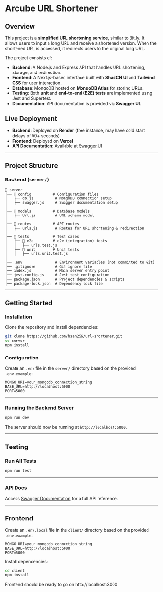 # Arcube URL Shortener

## Overview

This project is a **simplified URL shortening service**, similar to Bit.ly. It allows users to input a long URL and receive a shortened version. When the shortened URL is accessed, it redirects users to the original long URL.

The project consists of:

- **Backend**: A Node.js and Express API that handles URL shortening, storage, and redirection.
- **Frontend**: A Next.js-based interface built with **ShadCN UI** and **Tailwind CSS** for user interaction.
- **Database**: MongoDB hosted on **MongoDB Atlas** for storing URLs.
- **Testing**: Both **unit** and **end-to-end (E2E) tests** are implemented using Jest and Supertest.
- **Documentation**: API documentation is provided via **Swagger UI**.

## Live Deployment

- **Backend**: Deployed on **Render** (free instance, may have cold start delays of 50+ seconds)
- **Frontend**: Deployed on **Vercel**
- **API Documentation**: Available at [Swagger UI](https://deploy-backend-arcube.onrender.com/api-docs)

---

## Project Structure

### Backend (`server/`)

```
📁 server
│── 📁 config          # Configuration files
│   ├── db.js          # MongoDB connection setup
│   ├── swagger.js     # Swagger documentation setup
│
│── 📁 models          # Database models
│   ├── Url.js         # URL schema model
│
│── 📁 routes          # API routes
│   ├── urls.js        # Routes for URL shortening & redirection
│
│── 📁 tests           # Test cases
│   ├── 📁 e2e         # e2e (integration) tests
│   │   ├── urls.test.js
│   ├── 📁 unit        # Unit tests
│   │   ├── urls.unit.test.js
│
│── .env               # Environment variables (not committed to Git)
│── .gitignore         # Git ignore file
│── index.js           # Main server entry point
│── jest.config.js     # Jest test configuration
│── package.json       # Project dependencies & scripts
│── package-lock.json  # Dependency lock file
```

---

## Getting Started

### Installation

Clone the repository and install dependencies:

```sh
git clone https://github.com/hsan256/url-shortener.git
cd server
npm install
```

### Configuration

Create an `.env` file in the `server/` directory based on the provided `.env.example`:

```
MONGO_URI=your_mongodb_connection_string
BASE_URL=http://localhost:5000
PORT=5000
```

---

### Running the Backend Server

```sh
npm run dev
```

The server should now be running at `http://localhost:5000`.

---

## Testing

### Run All Tests
```sh
npm run test
```

---

### API Docs
Access [Swagger Documentation](https://deploy-backend-arcube.onrender.com/api-docs) for a full API reference.

---

## Frontend

Create an `.env.local` file in the `client/` directory based on the provided `.env.example`:

```
MONGO_URI=your_mongodb_connection_string
BASE_URL=http://localhost:5000
PORT=5000
```

Install dependencies:

```sh
cd client
npm install
```

Frontend should be ready to go on http://localhost:3000
